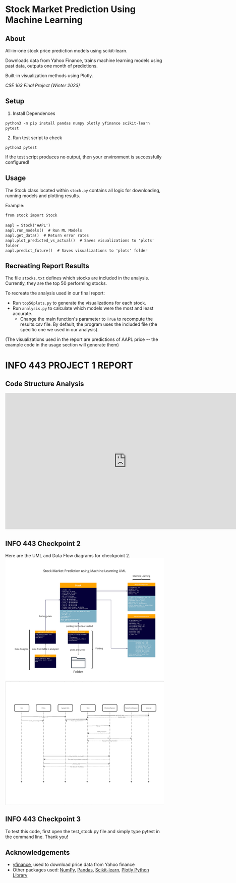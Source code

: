 # Stock Market Prediction Using Machine Learning

## About

All-in-one stock price prediction models using scikit-learn.

Downloads data from Yahoo Finance, trains machine learning models using past data, outputs one month of predictions.

Built-in visualization methods using Plotly.

*CSE 163 Final Project (Winter 2023)*

## Setup

1. Install Dependences

```{python}
python3 -m pip install pandas numpy plotly yfinance scikit-learn pytest
```

2. Run test script to check

```{python}
python3 pytest
```

If the test script produces no output, then your environment is successfully configured!

## Usage

The Stock class located within `stock.py` contains all logic for downloading, running models and plotting results.

Example:

```{python}
from stock import Stock

aapl = Stock('AAPL')
aapl.run_models()  # Run ML Models
aapl.get_data()  # Return error rates
aapl.plot_predicted_vs_actual()  # Saves visualizations to 'plots' folder 
aapl.predict_future()  # Saves visualizations to 'plots' folder 
```

## Recreating Report Results

The file `stocks.txt` defines which stocks are included in the analysis.  Currently, they are the top 50 performing stocks.

To recreate the analysis used in our final report:
- Run `top50plots.py` to generate the visualizations for each stock.
- Run `analysis.py` to calculate which models were the most and least accurate.
    - Change the main function's parameter to `True` to recompute the results.csv file.  By default, the program uses the included file (the specific one we used in our analysis).

(The visualizations used in the report are predictions of AAPL price -- the example code in the usage section will generate them)

# INFO 443 PROJECT 1 REPORT

## Code Structure Analysis

 <iframe width="768" height="432" src="https://miro.com/app/live-embed/uXjVNcv-lL8=/?moveToViewport=-3710,-6114,6048,3296&embedId=987279616542" frameborder="0" scrolling="no" allow="fullscreen; clipboard-read; clipboard-write" allowfullscreen></iframe>

## INFO 443 Checkpoint 2

Here are the UML and Data Flow diagrams for checkpoint 2.
![UML](images/Checkpoint_2_UML.jpg)
![Data Flow](images/sequence_diagram.png)

## INFO 443 Checkpoint 3

To test this code, first open the test_stock.py file and simply type pytest in the command line. Thank you!

## Acknowledgements

- [yfinance](https://pypi.org/project/yfinance/), used to download price data from Yahoo finance
- Other packages used: [NumPy](https://numpy.org/), [Pandas](https://pandas.pydata.org/), [Scikit-learn](https://scikit-learn.org/stable/), [Plotly Python Library](https://plotly.com/python/)